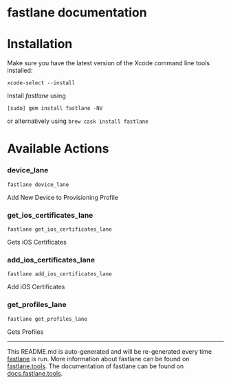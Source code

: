 fastlane documentation
================
# Installation

Make sure you have the latest version of the Xcode command line tools installed:

```
xcode-select --install
```

Install _fastlane_ using
```
[sudo] gem install fastlane -NV
```
or alternatively using `brew cask install fastlane`

# Available Actions
### device_lane
```
fastlane device_lane
```
Add New Device to Provisioning Profile
### get_ios_certificates_lane
```
fastlane get_ios_certificates_lane
```
Gets iOS Certificates
### add_ios_certificates_lane
```
fastlane add_ios_certificates_lane
```
Add iOS Certificates
### get_profiles_lane
```
fastlane get_profiles_lane
```
Gets Profiles

----

This README.md is auto-generated and will be re-generated every time [fastlane](https://fastlane.tools) is run.
More information about fastlane can be found on [fastlane.tools](https://fastlane.tools).
The documentation of fastlane can be found on [docs.fastlane.tools](https://docs.fastlane.tools).
